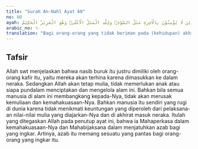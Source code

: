 ```yaml
---
title: "Surah An-Nahl Ayat 60"
no: 60
ayah: لِلَّذِيْنَ لَا يُؤْمِنُوْنَ بِالْاٰخِرَةِ مَثَلُ السَّوْءِۚ وَلِلّٰهِ الْمَثَلُ الْاَعْلٰىۗ وَهُوَ الْعَزِيْزُ الْحَكِيْمُ ࣖ
arabic_no: ٦٠
translation: "Bagi orang-orang yang tidak beriman pada (kehidupan) akhirat, (mempunyai) sifat yang buruk; dan Allah mempunyai sifat Yang Mahatinggi. Dan Dia Mahaperkasa, Mahabijaksana."
---
```


## Tafsir

Allah swt menjelaskan bahwa nasib buruk itu justru dimiliki oleh orang-orang kafir itu, yaitu mereka akan terhina karena dimasukkan ke dalam neraka. Sedangkan Allah akan tetap mulia, tidak memerlukan anak atau siapa pundalam menciptakan dan mengelola alam ini. Bahkan bila semua manusia di alam ini membangkang kepada-Nya, tidak akan merusak kemuliaan dan kemahakuasaan-Nya. Bahkan manusia itu sendiri yang rugi di dunia karena tidak menikmati keuntungan yang diperoleh dari pelaksana-an nilai-nilai mulia yang diajarkan-Nya dan di akhirat masuk neraka. Itulah yang ditegaskan Allah pada penutup ayat ini, bahwa ia Mahaperkasa dalam kemahakuasaan-Nya dan Mahabijaksana dalam menjatuhkan azab bagi yang ingkar. Artinya, azab itu memang sesuatu yang pantas bagi orang-orang yang ingkar itu.